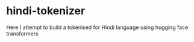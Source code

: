 # hindi-tokenizer
Here I attempt to build a tokenised for Hindi language using hugging face transformers
